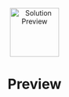 <p align="center">
    <img width="100" height="100" src="img/surveryform_preview(solution)" alt="Solution Preview">
</p>

<h1 align="center">
Preview
</h1>

